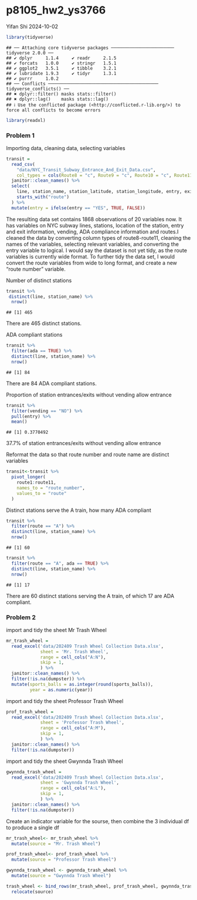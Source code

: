 p8105_hw2_ys3766
================
Yifan Shi
2024-10-02

``` r
library(tidyverse)
```

    ## ── Attaching core tidyverse packages ──────────────────────── tidyverse 2.0.0 ──
    ## ✔ dplyr     1.1.4     ✔ readr     2.1.5
    ## ✔ forcats   1.0.0     ✔ stringr   1.5.1
    ## ✔ ggplot2   3.5.1     ✔ tibble    3.2.1
    ## ✔ lubridate 1.9.3     ✔ tidyr     1.3.1
    ## ✔ purrr     1.0.2     
    ## ── Conflicts ────────────────────────────────────────── tidyverse_conflicts() ──
    ## ✖ dplyr::filter() masks stats::filter()
    ## ✖ dplyr::lag()    masks stats::lag()
    ## ℹ Use the conflicted package (<http://conflicted.r-lib.org/>) to force all conflicts to become errors

``` r
library(readxl)
```

### Problem 1

Importing data, cleaning data, selecting variables

``` r
transit = 
  read_csv(
    "data/NYC_Transit_Subway_Entrance_And_Exit_Data.csv",
    col_types = cols(Route8 = "c", Route9 = "c", Route10 = "c", Route11= "c")) %>% 
  janitor::clean_names() %>% 
  select(
    line, station_name, station_latitude, station_longitude, entry, exit_only, vending, entrance_type, ada,
    starts_with("route")
  ) %>% 
  mutate(entry = ifelse(entry == "YES", TRUE, FALSE))
```

The resulting data set contains 1868 observations of 20 variables now.
It has variables on NYC subway lines, stations, location of the station,
entry and exit information, vending, ADA compliance information and
routes.I cleaned the data by converting column types of route8-route11,
cleaning the names of the variables, selecting relevant variables, and
converting the entry variable to logical. I would say the dataset is not
yet tidy, as the route variables is currently wide format. To further
tidy the data set, I would convert the route variables from wide to long
format, and create a new “route number” variable.

Number of distinct stations

``` r
transit %>% 
 distinct(line, station_name) %>% 
  nrow()
```

    ## [1] 465

There are 465 distinct stations.

ADA compliant stations

``` r
transit %>% 
  filter(ada == TRUE) %>% 
  distinct(line, station_name) %>% 
  nrow()
```

    ## [1] 84

There are 84 ADA compliant stations.

Proportion of station entrances/exits without vending allow entrance

``` r
transit %>% 
  filter(vending == "NO") %>% 
  pull(entry) %>% 
  mean()
```

    ## [1] 0.3770492

37.7% of station entrances/exits without vending allow entrance

Reformat the data so that route number and route name are distinct
variables

``` r
transit<-transit %>% 
  pivot_longer(
    route1:route11,
    names_to = "route_number",
    values_to = "route"
  )
```

Distinct stations serve the A train, how many ADA compliant

``` r
transit %>% 
  filter(route == "A") %>% 
  distinct(line, station_name) %>% 
  nrow()
```

    ## [1] 60

``` r
transit %>% 
  filter(route == "A", ada == TRUE) %>% 
  distinct(line, station_name) %>% 
  nrow()
```

    ## [1] 17

There are 60 distinct stations serving the A train, of which 17 are ADA
compliant.

### Problem 2

import and tidy the sheet Mr Trash Wheel

``` r
mr_trash_wheel = 
  read_excel('data/202409 Trash Wheel Collection Data.xlsx', 
             sheet = 'Mr. Trash Wheel',
             range = cell_cols("A:N"),
             skip = 1,
             ) %>% 
  janitor::clean_names() %>% 
  filter(!is.na(dumpster)) %>% 
  mutate(sports_balls = as.integer(round(sports_balls)),
         year = as.numeric(year))
```

import and tidy the sheet Professor Trash Wheel

``` r
prof_trash_wheel = 
  read_excel('data/202409 Trash Wheel Collection Data.xlsx', 
             sheet = 'Professor Trash Wheel',
             range = cell_cols("A:M"),
             skip = 1,
             ) %>% 
  janitor::clean_names() %>% 
  filter(!is.na(dumpster))
```

import and tidy the sheet Gwynnda Trash Wheel

``` r
gwynnda_trash_wheel = 
  read_excel('data/202409 Trash Wheel Collection Data.xlsx', 
             sheet = 'Gwynnda Trash Wheel',
             range = cell_cols("A:L"),
             skip = 1,
             ) %>% 
  janitor::clean_names() %>% 
  filter(!is.na(dumpster)) 
```

Create an indicator variable for the sourse, then combine the 3
individual df to produce a single df

``` r
mr_trash_wheel<- mr_trash_wheel %>% 
  mutate(source = "Mr. Trash Wheel")

prof_trash_wheel<- prof_trash_wheel %>% 
  mutate(source = "Professor Trash Wheel")

gwynnda_trash_wheel <- gwynnda_trash_wheel %>% 
  mutate(source = "Gwynnda Trash Wheel")

trash_wheel <- bind_rows(mr_trash_wheel, prof_trash_wheel, gwynnda_trash_wheel) %>% 
  relocate(source)
```
